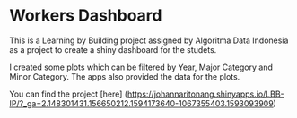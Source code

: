 # Workers Dashboard

This is a Learning by Building project assigned by Algoritma Data Indonesia as a project to create a shiny dashboard for the studets.

I created some plots which can be filtered by Year, Major Category and Minor Category. The apps also provided the data for the plots.

You can find the project [here] (https://johannaritonang.shinyapps.io/LBB-IP/?_ga=2.148301431.156650212.1594173640-1067355403.1593093909)
